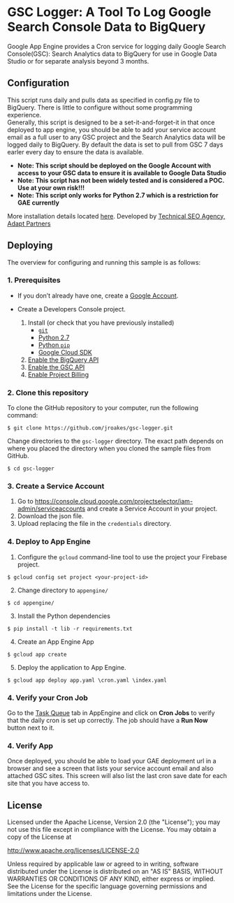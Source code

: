 # GSC Logger: A Tool To Log Google Search Console Data to BigQuery
Google App Engine provides a Cron service for logging daily Google Search Console(GSC): Search Analytics data to BigQuery for use in
Google Data Studio or for separate analysis beyond 3 months.

## Configuration

This script runs daily and pulls data as specified in config.py file to BigQuery.  There is little to configure without some programming experience.  
Generally, this script is designed to be a set-it-and-forget-it in that once deployed to app engine, you should be able to add your service account
email as a full user to any GSC project and the Search Analytics data will be logged daily to BigQuery.  By default the data is set to pull from GSC 7 days earler every day 
to ensure the data is available.

* **Note: This script should be deployed on the Google Account with access to your GSC data to ensure it is available to Google Data Studio**
* **Note: This script has not been widely tested and is considered a POC.  Use at your own risk!!!**
* **Note: This script only works for Python 2.7 which is a restriction for GAE currently**

More installation details located [here](https://adaptpartners.com/technical-seo/a-tool-for-saving-google-search-console-data-to-bigquery/). 
Developed by [Technical SEO Agency, Adapt Partners](https://adaptpartners.com)

## Deploying
The overview for configuring and running this sample is as follows:

### 1. Prerequisites

* If you don’t already have one, create a
    [Google Account](https://accounts.google.com/SignUp).

* Create a Developers Console project.
    1. Install (or check that you have previously installed)
        * [`git`](https://git-scm.com/downloads)
        * [Python 2.7](https://www.python.org/download/releases/2.7/)
        * [Python `pip`](https://pip.pypa.io/en/latest/installing.html)
        * [Google Cloud SDK](http://cloud.google.com/sdk/)
    2. [Enable the BigQuery API](https://console.cloud.google.com/apis/api/bigquery-json.googleapis.com/overview)
    3. [Enable the GSC API](https://console.cloud.google.com/apis/api/webmasters.googleapis.com/overview)
    4. [Enable Project Billing](https://support.google.com/cloud/answer/6293499#enable-billing)


### 2. Clone this repository

To clone the GitHub repository to your computer, run the following command:

    $ git clone https://github.com/jroakes/gsc-logger.git

Change directories to the `gsc-logger` directory. The exact path
depends on where you placed the directory when you cloned the sample files from
GitHub.

    $ cd gsc-logger


### 3. Create a Service Account

1. Go to https://console.cloud.google.com/projectselector/iam-admin/serviceaccounts and create a Service Account in your project.
2. Download the json file.
3. Upload replacing the file in the `credentials` directory.


### 4. Deploy to App Engine

1. Configure the `gcloud` command-line tool to use the project your Firebase project.
```
$ gcloud config set project <your-project-id>
```
2. Change directory to `appengine/`
```
$ cd appengine/
```
3. Install the Python dependencies
```
$ pip install -t lib -r requirements.txt
```
4. Create an App Engine App
```
$ gcloud app create
```
5. Deploy the application to App Engine.
```
$ gcloud app deploy app.yaml \cron.yaml \index.yaml
```

### 4. Verify your Cron Job
Go to the [Task Queue](https://console.cloud.google.com/appengine/taskqueues) tab in AppEngine and
click on **Cron Jobs** to verify that the daily cron is set up correctly. The job should have a **Run Now** button next to it.

### 4. Verify App
Once deployed, you should be able to load your GAE deployment url in a browser and see a screen that lists your service account email and also attached GSC sites.  This screen will also list the last cron save date for each site
that you have access to.

## License

Licensed under the Apache License, Version 2.0 (the "License");
you may not use this file except in compliance with the License.
You may obtain a copy of the License at

http://www.apache.org/licenses/LICENSE-2.0

Unless required by applicable law or agreed to in writing, software
distributed under the License is distributed on an "AS IS" BASIS,
WITHOUT WARRANTIES OR CONDITIONS OF ANY KIND, either express or implied.
See the License for the specific language governing permissions and
limitations under the License.
